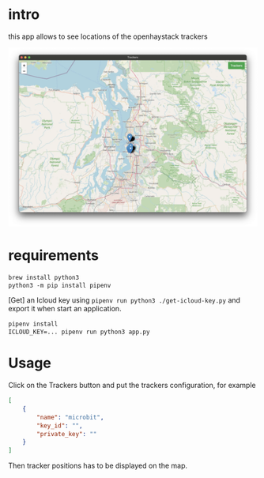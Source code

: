 # intro

this app allows to see locations of the openhaystack trackers

![](img/b4add158-6f94-4d46-90cd-4ab8b51f82df.webp)

# requirements

```shell
brew install python3
python3 -m pip install pipenv
```


[Get] an Icloud key using `pipenv run python3 ./get-icloud-key.py` and export it when start an application.

```shell
pipenv install
ICLOUD_KEY=... pipenv run python3 app.py
```

# Usage

Click on the Trackers button and put the trackers configuration, for example
```json
[
    {
        "name": "microbit",
        "key_id": "",
        "private_key": ""
    }
]
```

Then tracker positions has to be displayed on the map.
